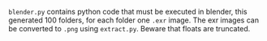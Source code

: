 `blender.py` contains python code that must be executed in blender, this generated 100 folders, for each folder one `.exr` image. The exr images can be converted to `.png` using `extract.py`. Beware that floats are truncated.
